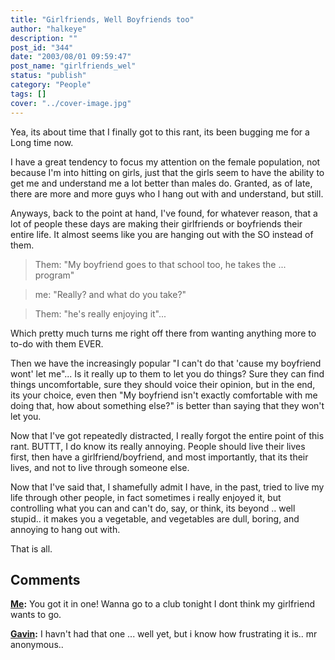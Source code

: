 ```yaml
---
title: "Girlfriends, Well Boyfriends too"
author: "halkeye"
description: ""
post_id: "344"
date: "2003/08/01 09:59:47"
post_name: "girlfriends_wel"
status: "publish"
category: "People"
tags: []
cover: "../cover-image.jpg"
---
```


Yea, its about time that I finally got to this rant, its been bugging me for a Long time now.

I have a great tendency to focus my attention on the female population, not because I'm into hitting on girls, just that the girls seem to have the ability to get me and understand me a lot better than males do. Granted, as of late, there are more and more guys who I hang out with and understand, but still.

Anyways, back to the point at hand, I've found, for whatever reason, that a lot of people these days are making their girlfriends or boyfriends their entire life. It almost seems like you are hanging out with the SO instead of them.


> Them: "My boyfriend goes to that school too, he takes the ... program"

> me: "Really? and what do you take?"

> Them: "he's really enjoying it"...


Which pretty much turns me right off there from wanting anything more to to-do with them EVER.

Then we have the increasingly popular "I can't do that 'cause my boyfriend wont' let me"... Is it really up to them to let you do things? Sure they can find things uncomfortable, sure they should voice their opinion, but in the end, its your choice, even then "My boyfriend isn't exactly comfortable with me doing that, how about something else?" is better than saying that they won't let you.

Now that I've got repeatedly distracted, I really forgot the entire point of this rant. BUTTT, I do know its really annoying. People should live their lives first, then have a girlfriend/boyfriend, and most importantly, that its their lives, and not to live through someone else.

Now that I've said that, I shamefully admit I have, in the past, tried to live my life through other people, in fact sometimes i really enjoyed it, but controlling what you can and can't do, say, or think, its beyond .. well stupid.. it makes you a vegetable, and vegetables are dull, boring, and annoying to hang out with.

That is all.

## Comments

**[Me](#11 "2003-08-14 07:51:21"):** You got it in one!
 Wanna go to a club tonight
 I dont think my girlfriend wants to go.

**[Gavin](#12 "2003-08-14 11:35:52"):** I havn't had that one ... well yet, but i know how frustrating it is.. mr anonymous..


